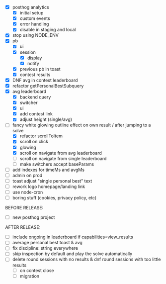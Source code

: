 - [x] posthog analytics
    - [x] initial setup
    - [x] custom events
    - [x] error handling
    - [x] disable in staging and local
- [x] stop using NODE_ENV
- [x] pb
    - [x] ui
    - [x] session
        - [x] display
        - [x] notify
    - [x] previous pb in toast
    - [x] contest results
- [x] DNF avg in contest leaderboard
- [x] refactor getPersonalBestSubquery
- [x] avg leaderboard
    - [x] backend query
    - [x] switcher
    - [x] ui
    - [x] add contest link
    - [x] adjust height (single/avg)
- [ ] fancy white glowing outline effect on own result / after jumping to a solve
    - [x] refactor scrollToItem
    - [x] scroll on click
    - [x] glowing
    - [x] scroll on navigate from avg leaderboard
    - [ ] scroll on navigate from single leaderboard
    - [ ] make switchers accept baseParams
- [ ] add indexes for timeMs and avgMs
- [ ] admin on prod
- [ ] toast adjust "single personal best" text
- [ ] rework logo homepage/landing link
- [ ] use node-cron 
- [ ] boring stuff (cookies, privacy policy, etc)

BEFORE RELEASE:
- [ ] new posthog project

AFTER RELEASE:
- [ ] include ongoing in leaderboard if capabilities=view_results
- [ ] average personal best toast & avg 
- [ ] fix discipline: string everywhere
- [ ] skip inspection by default and play the solve automatically
- [ ] delete round sessions with no results & dnf round sessions with too little results
    - [ ] on contest close
    - [ ] migration
